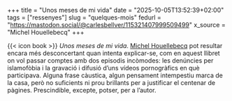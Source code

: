 +++
title = "Unos meses de mi vida"
date = "2025-10-05T13:52:39+02:00"
tags = ["ressenyes"]
slug = "quelques-mois"
fedurl = "https://mastodon.social/@carlesbellver/115321407999509499"
x_source = "Michel Houellebecq"
+++

{{< icon book >}} *Unos meses de mi vida*. [Michel Houellebecq](/archive/?q=houellebecq) pot resultar encara més desconcertant quan intenta explicar-se, com en aquest llibret on vol passar comptes amb dos episodis incòmodes: les denúncies per islamofòbia i la gravació i difusió d’uns vídeos pornogràfics en què participava. Alguna frase càustica, algun pensament intempestiu marca de la casa, però no suficients ni prou brillants per a justificar el centenar de pàgines. Prescindible, excepte, potser, per a l’autor.